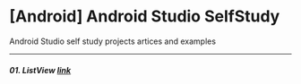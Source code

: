 # [Android] Android Studio SelfStudy
Android Studio self study projects artices and examples

- - -

##### 01. ListView [link]()
